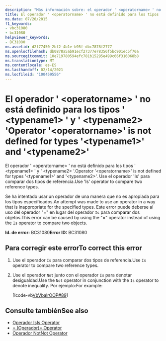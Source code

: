 ```yaml
---
description: "Más información sobre: el operador ' <operatorname> ' no está definido para los tipos ' <typename1> ' y ' <typename2> '"
title: El operador ' <operatorname> ' no está definido para los tipos ' <typename1> ' y ' <typename2> '
ms.date: 07/20/2015
f1_keywords:
- vbc31080
- bc31080
helpviewer_keywords:
- BC31080
ms.assetid: d2f77450-2bf2-4b1e-b95f-dbc7878f2777
ms.openlocfilehash: db0878a5ab91ecf27377e78356f5bc901ec5f70a
ms.sourcegitcommit: 10e719780594efc781b15295e499c66f316068b8
ms.translationtype: MT
ms.contentlocale: es-ES
ms.lasthandoff: 02/14/2021
ms.locfileid: "100459556"
---
```

# <a name="operator-operatorname-is-not-defined-for-types-typename1-and-typename2"></a><span data-ttu-id="96e0e-103">El operador ' \<operatorname> ' no está definido para los tipos ' \<typename1> ' y ' \<typename2> '</span><span class="sxs-lookup"><span data-stu-id="96e0e-103">Operator '\<operatorname>' is not defined for types '\<typename1>' and '\<typename2>'</span></span>

<span data-ttu-id="96e0e-104">El operador ' \<operatorname> ' no está definido para los tipos ' \<typename1> ' y ' \<typename2> '.</span><span class="sxs-lookup"><span data-stu-id="96e0e-104">Operator '\<operatorname>' is not defined for types '\<typename1>' and '\<typename2>'.</span></span> <span data-ttu-id="96e0e-105">Use el operador 'Is' para comparar dos tipos de referencia.</span><span class="sxs-lookup"><span data-stu-id="96e0e-105">Use 'Is' operator to compare two reference types.</span></span>  
  
 <span data-ttu-id="96e0e-106">Se ha intentado usar un operador de una manera que no es apropiada para los tipos especificados.</span><span class="sxs-lookup"><span data-stu-id="96e0e-106">An attempt was made to use an operator in a way that is inappropriate for the specified types.</span></span> <span data-ttu-id="96e0e-107">Este error puede deberse al uso del operador "=" en lugar del operador `Is` para comparar dos objetos.</span><span class="sxs-lookup"><span data-stu-id="96e0e-107">This error can be caused by using the "=" operator instead of using the `Is` operator to compare two objects.</span></span>  
  
 <span data-ttu-id="96e0e-108">**Id. de error:** BC31080</span><span class="sxs-lookup"><span data-stu-id="96e0e-108">**Error ID:** BC31080</span></span>  
  
## <a name="to-correct-this-error"></a><span data-ttu-id="96e0e-109">Para corregir este error</span><span class="sxs-lookup"><span data-stu-id="96e0e-109">To correct this error</span></span>  
  
1. <span data-ttu-id="96e0e-110">Use el operador `Is` para comparar dos tipos de referencia.</span><span class="sxs-lookup"><span data-stu-id="96e0e-110">Use `Is` operator to compare two reference types.</span></span>  
  
2. <span data-ttu-id="96e0e-111">Use el operador `Not` junto con el operador `Is` para denotar desigualdad.</span><span class="sxs-lookup"><span data-stu-id="96e0e-111">Use the `Not` operator in conjunction with the `Is` operator to denote inequality.</span></span> <span data-ttu-id="96e0e-112">Por ejemplo:</span><span class="sxs-lookup"><span data-stu-id="96e0e-112">For example:</span></span>  
  
     [!code-vb[VbVbalrOOP#89](~/samples/snippets/visualbasic/VS_Snippets_VBCSharp/VbVbalrOOP/VB/OOP.vb#89)]
  
## <a name="see-also"></a><span data-ttu-id="96e0e-113">Consulte también</span><span class="sxs-lookup"><span data-stu-id="96e0e-113">See also</span></span>

- [<span data-ttu-id="96e0e-114">Operador Is</span><span class="sxs-lookup"><span data-stu-id="96e0e-114">Is Operator</span></span>](../language-reference/operators/is-operator.md)
- [<span data-ttu-id="96e0e-115">= (Operador)</span><span class="sxs-lookup"><span data-stu-id="96e0e-115">= Operator</span></span>](../language-reference/operators/assignment-operator.md)
- [<span data-ttu-id="96e0e-116">Operador Not</span><span class="sxs-lookup"><span data-stu-id="96e0e-116">Not Operator</span></span>](../language-reference/operators/not-operator.md)
